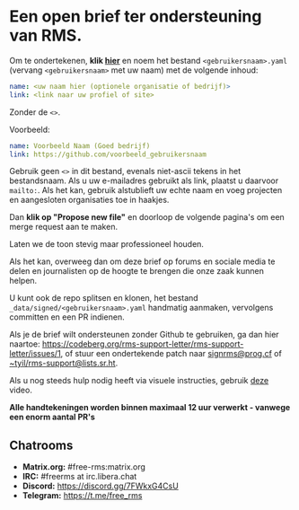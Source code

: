 # Een open brief ter ondersteuning van RMS.

Om te ondertekenen, **klik [hier](https://github.com/rms-support-letter/rms-support-letter.github.io/new/master/_data/signed)** en noem het bestand `<gebruikersnaam>.yaml` (vervang `<gebruikersnaam>` met uw naam) met de volgende inhoud:

```yaml
name: <uw naam hier (optionele organisatie of bedrijf)>
link: <link naar uw profiel of site>
```

Zonder de `<>`.

Voorbeeld:
```yaml
name: Voorbeeld Naam (Goed bedrijf)
link: https://github.com/voorbeeld_gebruikersnaam
```

Gebruik geen `<>` in dit bestand, evenals niet-ascii tekens in het bestandsnaam.
Als u uw e-mailadres gebruikt als link, plaatst u daarvoor `mailto:`.
Als het kan, gebruik alstublieft uw echte naam en voeg projecten en aangesloten organisaties toe in haakjes.

Dan **klik op "Propose new file"** en doorloop de volgende pagina's om een merge request aan te maken.

Laten we de toon stevig maar professioneel houden.

Als het kan, overweeg dan om deze brief op forums en sociale media te delen en journalisten op de hoogte te brengen die onze zaak kunnen helpen.

U kunt ook de repo splitsen en klonen, het bestand `_data/signed/<gebruikersnaam>.yaml` handmatig aanmaken, vervolgens committen en een PR indienen.

Als je de brief wilt ondersteunen zonder Github te gebruiken, ga dan hier naartoe: https://codeberg.org/rms-support-letter/rms-support-letter/issues/1, 
of stuur een ondertekende patch naar [signrms@prog.cf](mailto:signrms@prog.cf) of [~tyil/rms-support@lists.sr.ht](mailto:~tyil/rms-support@lists.sr.ht).

Als u nog steeds hulp nodig heeft via visuele instructies, gebruik [deze](https://invidious.snopyta.org/watch?v=1lz5S5oS8CU) video.

**Alle handtekeningen worden binnen maximaal 12 uur verwerkt - vanwege een enorm aantal PR's**

## Chatrooms

- **Matrix.org:** #free-rms:matrix.org
- **IRC:** #freerms at irc.libera.chat
- **Discord:** https://discord.gg/7FWkxG4CsU
- **Telegram:** https://t.me/free_rms
